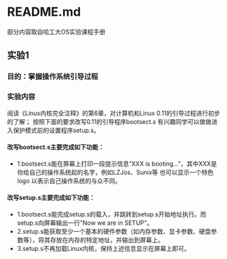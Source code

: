 # README.md  

部分内容取自哈工大OS实验课程手册

## 实验1  

### 目的：掌握操作系统引导过程  

### 实验内容

阅读《Linux内核完全注释》的第6章，对计算机和Linux 0.11的引导过程进行初步的了解；
按照下面的要求改写0.11的引导程序bootsect.s
有兴趣同学可以做做进入保护模式前的设置程序setup.s。

#### 改写bootsect.s主要完成如下功能：

* 1.bootsect.s能在屏幕上打印一段提示信息“XXX is booting...”，其中XXX是你给自己的操作系统起的名字，例如LZJos、Sunix等 也可以显示一个特色logo 以表示自己操作系统的与众不同。

#### 改写setup.s主要完成如下功能：

* 1.bootsect.s能完成setup.s的载入，并跳转到setup.s开始地址执行。而setup.s向屏幕输出一行"Now we are in SETUP"。
* 2.setup.s能获取至少一个基本的硬件参数（如内存参数、显卡参数、硬盘参数等），将其存放在内存的特定地址，并输出到屏幕上。
* 3.setup.s不再加载Linux内核，保持上述信息显示在屏幕上即可。

